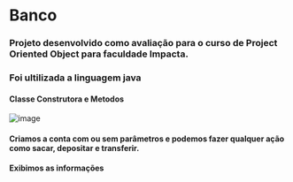 # Banco
### Projeto desenvolvido como avaliação para o curso de Project Oriented Object para faculdade Impacta.

### Foi ultilizada a linguagem java

#### Classe Construtora e Metodos
![image](https://github.com/user-attachments/assets/75c5d84a-b386-48b7-86ae-9d3c2442a75e)

#### Criamos a conta com ou sem parâmetros e podemos fazer qualquer ação como sacar,  depositar e transferir.
#### Exibimos as informações
